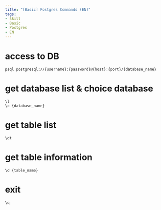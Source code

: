```yaml
---
title: "[Basic] Postgres Commands (EN)"
tags:
- Skill
- Basic
- Postgres
- EN
---
```

# access to DB
```
psql postgresql://{username}:{password}@{host}:{port}/{database_name}
```

# get database list & choice database
```
\l
\c {database_name}
```

# get table list
```
\dt
```

# get table information
```
\d {table_name}
```

# exit
```
\q
```
